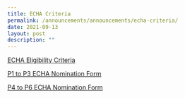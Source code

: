 ```yaml
---
title: ECHA Criteria
permalink: /announcements/announcements/echa-criteria/
date: 2021-09-13
layout: post
description: ""
---
```

[ECHA Eligibility Criteria](http://bukittimahpri-moe-edu-sg-admin.cwp.sg/qql/slot/u750/Information%20&%20Download/Commz@BTPS/2021/ECHA%20Eligibility%20Criteria.pdf)

[P1 to P3 ECHA Nomination Form](/files/2022/Informations/P1%20to%20P3%20ECHA%20Nomination%20Form.pdf)

[P4 to P6 ECHA Nomination Form](/files/2022/Informations/P4%20to%20P6%20ECHA%20Nomination%20Form.pdf)